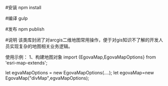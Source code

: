 #安装
npm install

#编译
gulp

#发布
npm publish

#说明
该类库封闭了对arcgis二维地图常用操作，便于对gis知识不了解的开发人员实现复杂的地图相关业务逻辑。

使用示例：
1、构建地图对象
import {EgovaMap,EgovaMapOptions} from 'esri-map-extends';

let egvaMapOptions = new EgovaMapOptions(....);
let egovaMap=new EgovaMap("divMap",egvaMapOptions);
